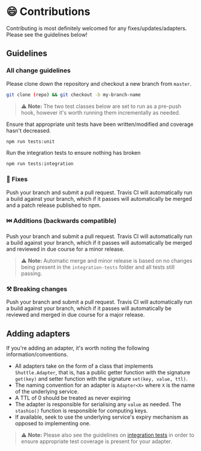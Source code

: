 # 😄 Contributions

Contributing is most definitely welcomed for any fixes/updates/adapters. Please see the guidelines below!

## Guidelines

### All change guidelines

Please clone down the repository and checkout a new branch from `master`.

```sh
git clone (repo) && git checkout -b my-branch-name
```

> ⚠️ **Note:** The two test classes below are set to run as a pre-push hook, however it's worth running them incrementally as needed. 

Ensure that appropriate unit tests have been written/modified and coverage hasn't decreased.

```sh
npm run tests:unit
```

Run the integration tests to ensure nothing has broken

```sh
npm run tests:integration
```

### 🐛 Fixes

Push your branch and submit a pull request. Travis CI will automatically run a build against your branch, which if it passes will automatically be merged and a patch release published to npm.

### ⏮️ Additions (backwards compatible)

Push your branch and submit a pull request. Travis CI will automatically run a build against your branch, which if it passes will automatically be merged and reviewed in due course for a minor release.

> ⚠️ **Note:** Automatic merge and minor release is based on no changes being present in the `integration-tests` folder and all tests still passing.


### ⚒️ Breaking changes

Push your branch and submit a pull request. Travis CI will automatically run a build against your branch, which if it passes will automatically be reviewed and merged in due course for a major release.

## Adding adapters

If you're adding an adapter, it's worth noting the following information/conventions.

- All adapters take on the form of a class that implements `Shuttle.Adapter`, that is, has a public getter function with the signature `get(key)` and setter function with the signature `set(key, value, ttl)`.
- The naming convention for an adapter is `Adapter<X>` where `X` is the name of the underlying service.
- A TTL of 0 should be treated as never expiring
- The adapter is responsible for serialising any `value` as needed. The `stashio()` function is responsible for computing keys.
- If available, seek to use the underlying service's expiry mechanism as opposed to implementing one.

> ⚠️ **Note:** Please also see the guidelines on [integration tests](../integration-tests/README.md) in order to ensure appropriate test coverage is present for your adapter.



